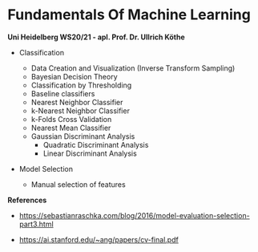 # Fundamentals Of Machine Learning

**Uni Heidelberg WS20/21 - apl. Prof. Dr. Ullrich Köthe**

* Classification
  * Data Creation and Visualization (Inverse Transform Sampling)
  * Bayesian Decision Theory
  * Classification by Thresholding
  * Baseline classifiers
  * Nearest Neighbor Classifier
  * k-Nearest Neighbor Classifier
  * k-Folds Cross Validation
  * Nearest Mean Classifier
  * Gaussian Discriminant Analysis
    * Quadratic Discriminant Analysis
    * Linear Discriminant Analysis
  
* Model Selection
  * Manual selection of features
  
  
**References**
* https://sebastianraschka.com/blog/2016/model-evaluation-selection-part3.html

* https://ai.stanford.edu/~ang/papers/cv-final.pdf
